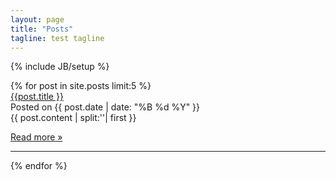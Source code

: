 ```yaml
---
layout: page
title: "Posts"
tagline: test tagline
---
```

{% include JB/setup %}

<div class="posts">
  {% for post in site.posts limit:5 %}
    <div class="post">
      <div class="title"><a href="{{ post.url }}">{{post.title }}</a></div>
      <div class="date">Posted on {{ post.date | date: "%B %d %Y" }}</div>
      <div class="excerpt">{{ post.content | split:'<!--more-->'| first }}</div>
      <p><a href="{{post.url}}">Read more »</a></p>
    </div>
    <hr />
  {% endfor %}
</div>

